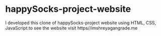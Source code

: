 # happySocks-project-website
I developed this clone of happySocks-project website using HTML, CSS, JavaScript.to see the website visit https//imshreyagangrade.me

